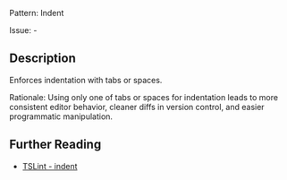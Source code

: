 Pattern: Indent

Issue: -

## Description

Enforces indentation with tabs or spaces.  
  
Rationale: Using only one of tabs or spaces for indentation leads to more consistent editor behavior, cleaner diffs in version control, and easier programmatic manipulation.

## Further Reading

* [TSLint - indent](https://palantir.github.io/tslint/rules/indent)